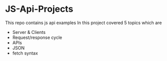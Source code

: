 # JS-Api-Projects
This repo contains js api examples
In this project covered 5 topics which are
- Server & Clients
- Request/response cycle
- APIs
- JSON
- fetch syntax
